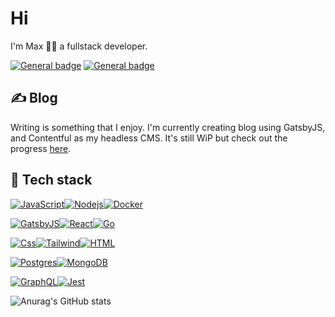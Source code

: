 # Hi

I'm Max 👨‍💻 a fullstack developer.

[![General badge](https://img.shields.io/badge/LinkedIn-0077B5?style=for-the-badge&logo=linkedin&logoColor=white)](https://www.linkedin.com/in/maxanderberg/) [![General badge](https://img.shields.io/badge/portfolio-9580FF?style=for-the-badge&logo=data%3Aimage%2Fpng%3Bbase64%2CiVBORw0KGgoAAAANSUhEUgAAABgAAAAYCAYAAADgdz34AAAABmJLR0QA%2FwD%2FAP%2BgvaeTAAAAnUlEQVRIie2VSw7DIAwFrSySO%2FVzvZY054QeY7qIqyKHRFXMIop4K2SbN5YRIHJqAQMwAYmlEjACvQcwFoytggfw7fxSyN00Fz0AAPbmRUQ6LRyAl521NbJayS%2FPRs1rK%2BSA4qxtp%2F%2BMCLhqOG4W7gXYeLe2uZYaoAEa4Ad4i8zX3GsI3HWZ8mCo%2FNABPHJAz%2FzExgrGEXji%2BUoPpQ9Rxgb1ebC0BwAAAABJRU5ErkJggg%3D%3D)](https://maxanderberg.se/)
<!-- [![GitHub](https://img.shields.io/badge/GitHub-181717?style=for-the-badge&logo=github&logoColor=white)]() -->

## ✍️ Blog

Writing is something that I enjoy. I'm currently creating blog using GatsbyJS, and Contentful as my headless CMS. It's still WiP but check out the progress [here](https://github.com/MaxAnderberg/my-blog).

[//]: # ([![General badge]&#40;https://img.shields.io/badge/Blog-12100E?style=for-the-badge&logo=medium&logoColor=white&#41;]&#40;&#41; )

## 🔧 Tech stack

[![JavaScript](https://img.shields.io/badge/JavaScript-F7DF1E?style=for-the-badge&logo=javascript&logoColor=black)]()[![Nodejs](https://img.shields.io/badge/Node.js-339933?style=for-the-badge&logo=node.js&logoColor=white)]()[![Docker](https://img.shields.io/badge/Docker-2496ED?style=for-the-badge&logo=Docker&logoColor=white)]()


[![GatsbyJS](https://img.shields.io/badge/GatsbyJS-663399?style=for-the-badge&logo=gatsby&logoColor=white)]()[![React](https://img.shields.io/badge/React-61DAFB?style=for-the-badge&logo=react&logoColor=black)]()[![Go](https://img.shields.io/badge/go-00ADD8?style=for-the-badge&logo=Go&logoColor=white)]()


[![Css](https://img.shields.io/badge/css-1572B6?style=for-the-badge&logo=css3&logoColor=white)]()[![Tailwind](https://img.shields.io/badge/Tailwind-06B6D4?style=for-the-badge&logo=tailwindcss&logoColor=white)]()[![HTML](https://img.shields.io/badge/html-E34F26?style=for-the-badge&logo=html5&logoColor=white)]()


[![Postgres](https://img.shields.io/badge/Postgres-4169E1?style=for-the-badge&logo=Postgresql&logoColor=white)]()[![MongoDB](https://img.shields.io/badge/MongoDB-47A248?style=for-the-badge&logo=MongoDB&logoColor=white)]()

[![GraphQL](https://img.shields.io/badge/Graphql-E10098?style=for-the-badge&logo=graphql&logoColor=white)]()[![Jest](https://img.shields.io/badge/Jest-C21325?style=for-the-badge&logo=Jest&logoColor=white)]()


![Anurag's GitHub stats](https://github-readme-stats.vercel.app/api?username=maxanderberg&show_icons=true&theme=dracula)
